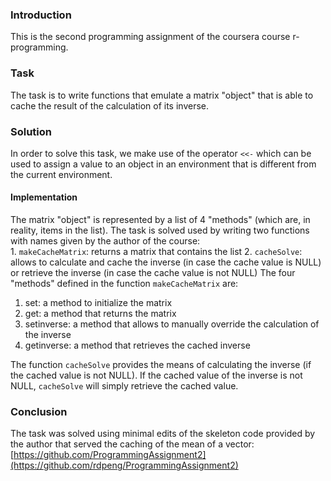 ### Introduction

This is the second programming assignment of the coursera course 
r-programming.

### Task
The task is to write functions that emulate a matrix "object" that is 
able to cache the result of the calculation of its inverse.

### Solution
In order to solve this task, we make use of the operator  `<<-` 
which can be used to assign a value to an object in an environment 
that is different from the current environment. 

#### Implementation
The matrix "object" is represented by a list of 4 "methods" (which are, 
in reality, items in the list). 
The task is solved used by writing two functions with names given by the 
author of the course:  
    1. `makeCacheMatrix`: returns a matrix that contains the list
    2. `cacheSolve`: allows to calculate and cache the inverse 
        (in case the cache value is NULL) or retrieve the inverse 
        (in case the cache value is not NULL)
The four "methods" defined in the function `makeCacheMatrix` are:
1. set: a method to initialize the matrix
2. get: a method that returns the matrix
3. setinverse: a method that allows to manually override the calculation of the 
        inverse
4. getinverse: a method that retrieves the cached inverse 

The function `cacheSolve` provides the means of calculating the inverse 
(if the cached value is not NULL). If the cached value of the inverse is not NULL,
`cacheSolve` will simply retrieve the cached value.

### Conclusion
The task was solved using minimal edits of the skeleton code provided by the 
author that served the caching of the mean of a vector: 
[https://github.com/ProgrammingAssignment2](https://github.com/rdpeng/ProgrammingAssignment2)


